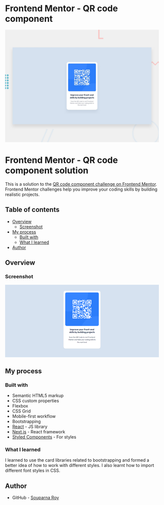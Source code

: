 # Frontend Mentor - QR code component

![Design preview for the QR code component coding challenge](./qr-code-component-main/design/desktop-preview.jpg)

# Frontend Mentor - QR code component solution

This is a solution to the [QR code component challenge on Frontend Mentor](https://www.frontendmentor.io/challenges/qr-code-component-iux_sIO_H). Frontend Mentor challenges help you improve your coding skills by building realistic projects. 

## Table of contents

- [Overview](#overview)
  - [Screenshot](#screenshot)
- [My process](#my-process)
  - [Built with](#built-with)
  - [What I learned](#what-i-learned)
- [Author](#author)



## Overview

### Screenshot

![](./qr-code-component-main/qr-code.png)

## My process

### Built with

- Semantic HTML5 markup
- CSS custom properties
- Flexbox
- CSS Grid
- Mobile-first workflow
- Bootstrapping
- [React](https://reactjs.org/) - JS library
- [Next.js](https://nextjs.org/) - React framework
- [Styled Components](https://styled-components.com/) - For styles



### What I learned

I learned to use the card libraries related to bootstrapping and formed a better idea of how to work with different styles. I also learnt how to import different font styles in CSS.

## Author

- GitHub - [Souparna Roy](https://www.github.com/souparna-roy/)